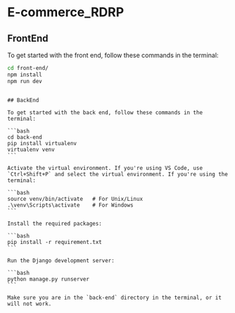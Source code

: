 # E-commerce_RDRP

## FrontEnd

To get started with the front end, follow these commands in the terminal:

```bash
cd front-end/
npm install
npm run dev
```

````

## BackEnd

To get started with the back end, follow these commands in the terminal:

```bash
cd back-end
pip install virtualenv
virtualenv venv
```

Activate the virtual environment. If you're using VS Code, use `Ctrl+Shift+P` and select the virtual environment. If you're using the terminal:

```bash
source venv/bin/activate   # For Unix/Linux
.\venv\Scripts\activate    # For Windows
```

Install the required packages:

```bash
pip install -r requirement.txt
```

Run the Django development server:

```bash
python manage.py runserver
```

Make sure you are in the `back-end` directory in the terminal, or it will not work.
````
